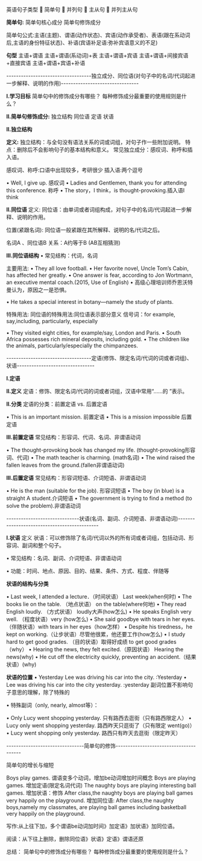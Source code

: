 
英语句子类型
 简单句
 并列句
 主从句
 并列主从句

 
**简单句:**
简单句核心成分
简单句修饰成分

简单句公式:主语(主题)、谓语(动作状态)、宾语(动作承受者)、表语(跟在系动词后,主语的身份特征状态)、补语(宾语补足语:弥补宾语意义的不足)

**句型**
主语+谓语
主语+谓语(系动词)+表
主语+谓语+宾语
主语+谓语+间接宾语+直接宾语
主语+谓语+宾语+补语





-----------------------------------独立成分、同位语(对句子中的名词/代词起进一步解释、说明的作用)--------------------------------

**I.学习目标**
简单句中的修饰成分有哪些？
每种修饰成分最重要的使用规则是什么？


**II.简单句修饰成分:**
独立结构
同位语
定语 
状语



**II.独立结构**

**定义:**
独立结构：与全句没有语法关系的词或词组，对句子作一些附加说明。 
特点：删除后不会影响句子的基本结构和意义。 
常见独立成分：感叹词、称呼和插入语。 

感叹词、称呼:口语中出现较多，考研很少
插入语:两个逗号

• Well, I give up. 感叹词
• Ladies and Gentlemen, thank you for attending this conference. 称呼
• The story，I think，is thought-provoking.插入语I think






**II.同位语**
定义:
同位语：由单词或者词组构成，对句子中的名词/代词起进一步解释、说明的作用。

位置(紧跟名词): 同位语一般紧跟在其所解释、说明的名/代词之后。

名词A 、同位语B 
关系：A约等于B (AB互相猜测)




**III.同位语结构**
• 常见结构：代词，名词 

主要用法:
• They all love football. 
• Her favorite novel, Uncle Tom’s Cabin, has affected her greatly. 
• One answer is fear, according to Jon Wortmann, an executive mental coach.(2015, Use of English) 
• 高级心理培训师乔恩沃特曼认为，原因之一是恐惧。 

• He takes a special interest in botany—namely the study of plants.



特殊用法:
同位语的特殊用法:同位语表示部分意义
信号词：for example, say,including, particularly, especially 

• They visited eight cities, for example/say, London and Paris. 
• South Africa possesses rich mineral deposits, including gold. 
• The children like the animals, particularly/especially the chimpanzees. 





-----------------------------------定语(修饰、限定名词/代词的词或者词组)、状语--------------------------------


**I.定语**

**II.定义**
定语：修饰、限定名词/代词的词或者词组，汉语中常用“……的 ”表示。 

**II.分类**
定语的分类：前置定语 vs. 后置定语 


• This is an important mission. 前置定语
• This is a mission impossible 后置定语



**III.前置定语**
常见结构：形容词、代词、名词、非谓语动词 

• The thought-provoking book has changed my life. (thought-provoking形容词、代词)
• The math teacher is charming. (math名词)
• The wind raised the fallen leaves from the ground.(fallen非谓语动词)



**III.后置定语**
常见结构：形容词短语、介词短语、非谓语动词 

• He is the man (suitable for the job). 形容词短语
• The boy (in blue) is a straight A student.介词短语
• The government is trying to find a method (to solve the problem).非谓语动词






------------------------------状语(名词、副词、介词短语、非谓语动词)---------------------------------------------


**I.状语**
定义
状语：可以修饰除了名词/代词以外的所有词或者词组，包括动词、形容词、副词和整个句子。

 • 常见结构：名词、副词、介词短语、非谓语动词 
 
 • 功能：时间、地点、原因、目的、结果、条件、方式、程度、伴随等



**状语的结构与分类**

• Last week, I attended a lecture．（时间状语） Last week(when何时)
• The books lie on the table. （地点状语） on the table(where何地)
• They read English loudly. （方式状语） loudly大声(how怎么)
• He speaks English very well. （程度状语）very (how怎么)
• She said goodbye with tears in her eyes. （伴随状语）with tears in her eyes（how怎样）
• Despite his tiredness，he kept on working.（让步状语）尽管他很累，他还要工作(how怎么)
• I study hard to get good grades. （目的状语）取得好成绩 to get good grades（why）
• Hearing the news, they felt excited.（原因状语） Hearing the news(why)
• He cut off the electricity quickly, preventing an accident.（结果状语）(why)



**状语的位置** 
• Yesterday Lee was driving his car into the city. :Yesterday
• Lee was driving his car into the city yesterday. :yesterday
副词位置不影响句子意思的理解，除了特殊的

• 特殊副词（only, nearly, almost等）：


• Only Lucy went shopping yesterday. 只有路西去逛街（只有路西限定人）
• Lucy only went shopping yesterday. 路西昨天只逛街了（只有限定 went(go)）
• Lucy went shopping only yesterday. 路西只有昨天去逛街（限定昨天）




--------------------------------简单句的修饰---------------------------------------

简单句的增长与缩短

Boys play games.
谓语变多个动词，增加be动词增加时间概念
Boys are playing games.
增加定语(限定名词代词)
The naughty boys are playing interesting ball games.
增加状语：修饰
After class,the naughty boys are playing  ball games very happily on the playground.
增加同位语:
After class,the naughty boys,namely my classmates, are playing  ball games including basketball  very happily on the playground.


写作:从上往下加，多个谓语be动词加时间》加定语》加状语》加同位语。

阅读：从下往上删除，删除同位语》状语》定语》谓语还原



总结：
简单句中的修饰成分有哪些？
每种修饰成分最重要的使用规则是什么？


















